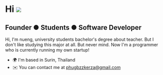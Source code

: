 Hi ![](https://user-images.githubusercontent.com/18350557/176309783-0785949b-9127-417c-8b55-ab5a4333674e.gif)
========================================================================================================================================
Founder ● Students ● Software Developer
----------------------------

Hi, I'm nueng,  university students bachelor's degree about teacher. But I don't like studying this major at all. But never mind. Now I'm a programmer who is currently running my own startup!

* 🌍  I'm based in Surin, Thailand
* ✉️  You can contact me at [phugbzzkerza@gmail.com](mailto:phugbzzkerza@gmail.com)
